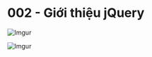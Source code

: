 # 002 - Giới thiệu jQuery

![Imgur](https://i.imgur.com/yaHO70T.png)  

![Imgur](https://i.imgur.com/MrTcZqm.png)  